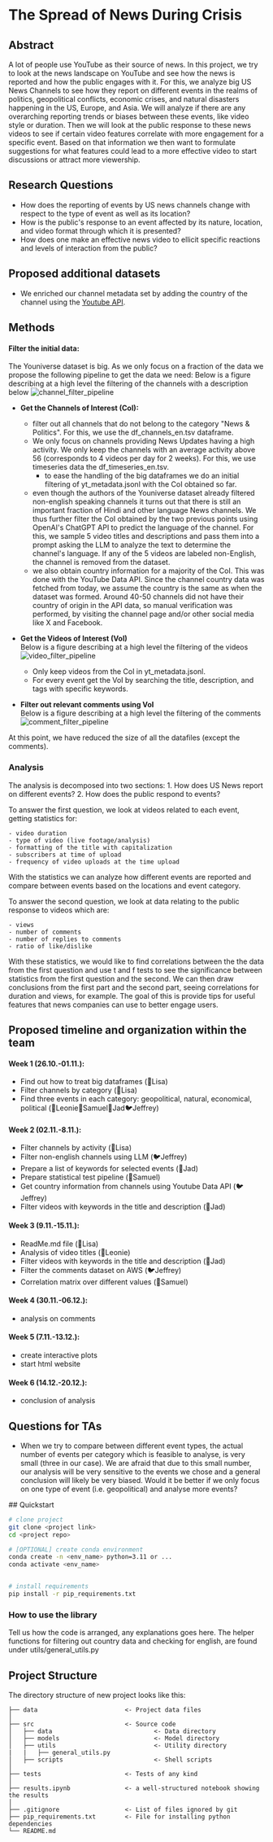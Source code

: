 
# The Spread of News During Crisis
## Abstract
A lot of people use YouTube as their source of news. In this project, we try to look at the news landscape on YouTube and see how the news is reported and how the public engages with it. For this, we analyze big US News Channels to see how they report on different events in the realms of politics, geopolitical conflicts, economic crises, and natural disasters happening in the US, Europe, and Asia. We will analyze if there are any overarching reporting trends or biases between these events, like video style or duration. Then we will look at the public response to these news videos to see if certain video features correlate with more engagement for a specific event. Based on that information we then want to formulate suggestions for what features could lead to a more effective video to start discussions or attract more viewership.

## Research Questions
- How does the reporting of events by US news channels change with respect to the type of event as well as its location?
- How is the public's response to an event affected by its nature, location, and video format through which it is presented?
- How does one make an effective news video to ellicit specific reactions and levels of interaction from the public?

## Proposed additional datasets
- We enriched our channel metadata set by adding the country of the channel using the [Youtube API](https://developers.google.com/youtube/v3).

## Methods
#### Filter the initial data: 
The Youniverse dataset is big. As we only focus on a fraction of the data we propose the following pipeline to get the data we need:
Below is a figure describing at a high level the filtering of the channels with a description below
 ![channel_filter_pipeline](img/channel_filter_pipeline.jpg)

- **Get the Channels of Interest (CoI):** 
    - filter out all channels that do not belong to the category "News & Politics". For this, we use the df_channels_en.tsv dataframe.
    - We only focus on channels providing News Updates having a high activity. We only keep the channels with an average activity above 56 (corresponds to 4 videos per day for 2 weeks). For this, we use timeseries data the df_timeseries_en.tsv. 
        - to ease the handling of the big dataframes we do an initial filtering of yt_metadata.jsonl with the CoI obtained so far.
    - even though the authors of the Youniverse dataset already filtered non-english speaking channels it turns out that there is still an important fraction of Hindi and other language News channels. We thus further filter the CoI obtained by the two previous points using OpenAI's ChatGPT API to predict the language of the channel. For this, we sample 5 video titles and descriptions and pass them into a prompt asking the LLM to analyze the text to determine the channel's language. If any of the 5 videos are labeled non-English, the channel is removed from the dataset. 
    - we also obtain country information for a majority of the CoI. This was done with the YouTube Data API. Since the channel country data was fetched from today, we assume the country is the same as when the dataset was formed. Around 40-50 channels did not have their country of origin in the API data, so manual verification was performed, by visiting the channel page and/or other social media like X and Facebook.

- **Get the Videos of Interest (VoI)**  
Below is a figure describing at a high level the filtering of the videos 
  ![video_filter_pipeline](img/youtube_metadata_pipeline.jpg)
    - Only keep videos from the CoI in yt_metadata.jsonl.
    - For every event get the VoI by searching the title, description, and tags with specific keywords.

- **Filter out relevant comments using VoI**   
Below is a figure describing at a high level the filtering of the comments
    ![comment_filter_pipeline](img/comments_filter_pipeline.jpg)

At this point, we have reduced the size of all the datafiles (except the comments). 

### Analysis
The analysis is decomposed into two sections: 1. How does US News report on different events? 2. How does the public respond to events?

To answer the first question, we look at videos related to each event, getting statistics for: 

    - video duration
    - type of video (live footage/analysis)
    - formatting of the title with capitalization 
    - subscribers at time of upload
    - frequency of video uploads at the time upload

With the statistics we can analyze how different events are reported and compare between events based on the locations and event category. 

To answer the second question, we look at data relating to the public response to videos which are: 

    - views
    - number of comments
    - number of replies to comments
    - ratio of like/dislike

With these statistics, we would like to find correlations between the the data from the first question and use t and f tests to see the significance between statistics from the first question and the second. We can then draw conclusions from the first part and the second part, seeing correlations for duration and views, for example. The goal of this is provide tips for useful features that news companies can use to better engage users.

## Proposed timeline and organization within the team
#### Week 1 (26.10.-01.11.):
- Find out how to treat big dataframes (🐋Lisa)
- Filter channels by category (🐋Lisa)
- Find three events in each category: geopolitical, natural, economical, political (🦖Leonie🦝Samuel🦔Jad🐦Jeffrey)

#### Week 2 (02.11.-8.11.):
- Filter channels by activity (🐋Lisa)
- Filter non-english channels using LLM (🐦Jeffrey)
- Prepare a list of keywords for selected events (🦔Jad)
- Prepare statistical test pipeline (🦝Samuel)
- Get country information from channels using Youtube Data API (🐦Jeffrey)
- Filter videos with keywords in the title and description (🦔Jad)

#### Week 3 (9.11.-15.11.):
- ReadMe.md file (🐋Lisa)
- Analysis of video titles (🦖Leonie)
- Filter videos with keywords in the title and description (🦔Jad)
- Filter the comments dataset on AWS (🐦Jeffrey)
- Correlation matrix over different values (🦝Samuel)

#### Week 4 (30.11.-06.12.):
- analysis on comments

#### Week 5 (7.11.-13.12.):
- create interactive plots
- start html website

#### Week 6 (14.12.-20.12.):
- conclusion of analysis



## Questions for TAs
- When we try to compare between different event types, the actual number of events per category which is feasible to analyse, is very small (three in our case). We are afraid that due to this small number, our analysis will be very sensitive to the events we chose and a general conclusion will likely be very biased. Would it be better if we only focus on one type of event (i.e. geopolitical) and analyse more events?

## Quickstart

```bash
# clone project
git clone <project link>
cd <project repo>

# [OPTIONAL] create conda environment
conda create -n <env_name> python=3.11 or ...
conda activate <env_name>


# install requirements
pip install -r pip_requirements.txt
```



### How to use the library
Tell us how the code is arranged, any explanations goes here.
The helper functions for filtering out country data and checking for english, are found under utils/general_utils.py 



## Project Structure

The directory structure of new project looks like this:

```
├── data                        <- Project data files
│
├── src                         <- Source code
│   ├── data                            <- Data directory
│   ├── models                          <- Model directory
│   ├── utils                           <- Utility directory
|   |   ├── general_utils.py
│   ├── scripts                         <- Shell scripts
│
├── tests                       <- Tests of any kind
│
├── results.ipynb               <- a well-structured notebook showing the results
│
├── .gitignore                  <- List of files ignored by git
├── pip_requirements.txt        <- File for installing python dependencies
└── README.md
```

